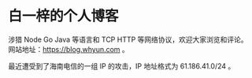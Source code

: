 # 白一梓的个人博客

涉猎 Node Go Java 等语言和 TCP HTTP 等网络协议，欢迎大家浏览和评论。
网站地址：https://blog.whyun.com 。

最近遭受到了海南电信的一组 IP 的攻击，IP 地址格式为 61.186.41.0/24 。